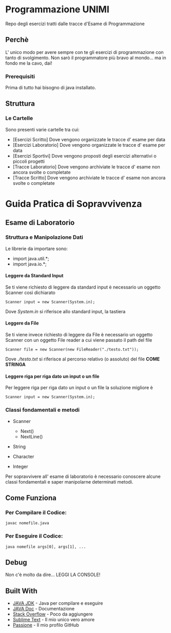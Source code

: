 # Programmazione UNIMI

Repo degli esercizi tratti dalle tracce d'Esame di Programmazione

## Perchè

L' unico modo per avere sempre con te gli esercizi di programmazione con tanto di svolgimento.
Non sarò il programmatore più bravo al mondo... ma in fondo me la cavo, dai!

### Prerequisiti

Prima di tutto hai bisogno di java installato.

## Struttura

### Le Cartelle

Sono presenti varie cartelle tra cui:
* [Esercizi Scritto] Dove vengono organizzate le tracce d' esame per data
* [Esercizi Laboratorio] Dove vengono organizzate le tracce d' esame per data
* [Esercizi Sportivi] Dove vengono proposti degli esercizi alternativi o piccoli progetti
* [Tracce Laboratorio] Dove vengono archiviate le tracce d' esame non ancora svolte o completate
* [Tracce Scritto] Dove vengono archiviate le tracce d' esame non ancora svolte o completate

# Guida Pratica di Sopravvivenza
## Esame di Laboratorio

### Struttura e Manipolazione Dati

Le librerie da importare sono:
* import java.util.*;
* import java.io.*;

#### Leggere da Standard Input

Se ti viene richiesto di leggere da standard input è necessario un oggetto Scanner così dichiarato

```
Scanner input = new Scanner(System.in);
```

Dove *System.in* si riferisce allo standard input, la tastiera

#### Leggere da File

Se ti viene invece richiesto di leggere da File è necessario un oggetto Scanner con un oggetto File reader a cui viene passato il path del file

```
Scanner file = new Scanner(new FileReader("./testo.txt"));
```

Dove *./testo.txt* si riferisce al percorso relativo (o assoluto) del file **COME STRINGA**

#### Leggere riga per riga dato un input o un file

Per leggere riga per riga dato un input o un file la soluzione migliore è

```
Scanner input = new Scanner(System.in);
```


### Classi fondamentali e metodi

* Scanner
  - Next()
  - NextLine()

* String
* Character
* Integer


Per sopravvivere all' esame di laboratorio è necessario conoscere alcune classi fondamentali e saper manipolarne determinati metodi.

## Come Funziona

### Per Compilare il Codice:

```
javac nomefile.java
```

### Per Eseguire il Codice:

```
java nomefile args[0], args[1], ...
```


## Debug

Non c'è molto da dire... LEGGI LA CONSOLE!

## Built With

* [JAVA JDK](http://www.oracle.com/technetwork/java/javase/downloads/jdk8-downloads-2133151.html) - Java per compilare e eseguire
* [JAVA Doc](http://www.oracle.com/technetwork/java/javase/documentation/index-137868.html) - Documentazione
* [Stack Overflow](https://stackoverflow.com/) - Poco da aggiungere
* [Sublime Text](https://www.sublimetext.com/) - Il mio unico vero amore
* [Passione](https://github.com/TheUngroundable/) - Il mio profilo GitHub
